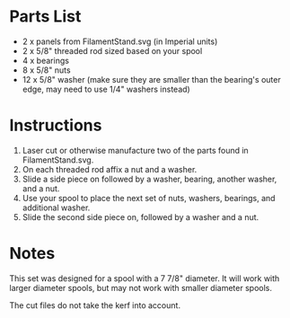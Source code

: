 # Parts List
* 2 x panels from FilamentStand.svg (in Imperial units)
* 2 x 5/8" threaded rod sized based on your spool
* 4 x bearings
* 8 x 5/8" nuts
* 12 x 5/8" washer (make sure they are smaller than the bearing's outer edge, may need to use 1/4" washers instead)

# Instructions
1. Laser cut or otherwise manufacture two of the parts found in FilamentStand.svg. 
1. On each threaded rod affix a nut and a washer. 
1. Slide a side piece on followed by a washer, bearing, another washer, and a nut. 
1. Use your spool to place the next set of nuts, washers, bearings, and additional washer. 
1. Slide the second side piece on, followed by a washer and a nut.

# Notes
This set was designed for a spool with a 7 7/8" diameter. It will work with larger diameter spools, but may not work with smaller diameter spools.

The cut files do not take the kerf into account.